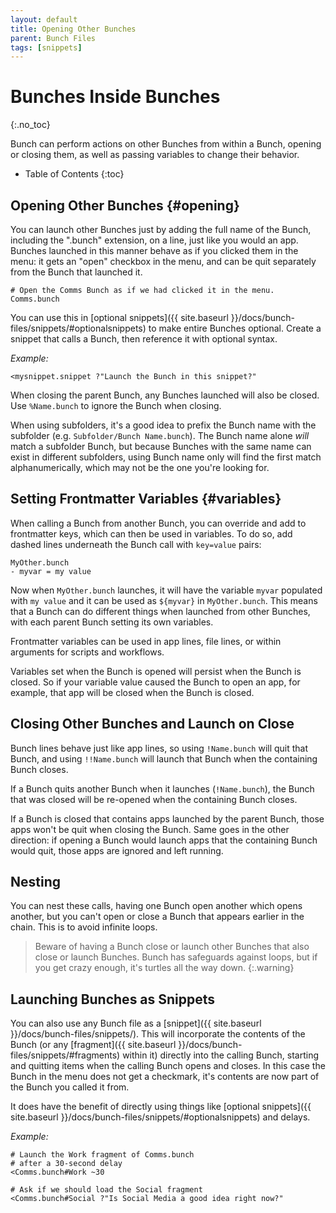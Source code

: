 ```yaml
---
layout: default
title: Opening Other Bunches
parent: Bunch Files
tags: [snippets]
---
```

# Bunches Inside Bunches
{:.no_toc}

Bunch can perform actions on other Bunches from within a Bunch, opening or closing them, as well as passing variables to change their behavior.

* Table of Contents
{:toc}


## Opening Other Bunches {#opening}

You can launch other Bunches just by adding the full name of the Bunch, including the ".bunch" extension, on a line, just like you would an app. Bunches launched in this manner behave as if you clicked them in the menu: it gets an "open" checkbox in the menu, and can be quit separately from the Bunch that launched it.

```bunch
# Open the Comms Bunch as if we had clicked it in the menu.
Comms.bunch
```

You can use this in [optional snippets]({{ site.baseurl }}/docs/bunch-files/snippets/#optionalsnippets) to make entire Bunches optional. Create a snippet that calls a Bunch, then reference it with optional syntax.

_Example:_

```bunch
<mysnippet.snippet ?"Launch the Bunch in this snippet?"
```

When closing the parent Bunch, any Bunches launched will also be closed. Use `%Name.bunch` to ignore the Bunch when closing.

When using subfolders, it's a good idea to prefix the Bunch name with the subfolder (e.g. `Subfolder/Bunch Name.bunch`). The Bunch name alone _will_ match a subfolder Bunch, but because Bunches with the same name can exist in different subfolders, using Bunch name only will find the first match alphanumerically, which may not be the one you're looking for.

## Setting Frontmatter Variables {#variables}

When calling a Bunch from another Bunch, you can override and add to frontmatter keys, which can then be used in variables. To do so, add dashed lines underneath the Bunch call with `key=value` pairs:

```bunch
MyOther.bunch
- myvar = my value
```

Now when `MyOther.bunch` launches, it will have the variable `myvar` populated with `my value` and it can be used as `${myvar}` in `MyOther.bunch`. This means that a Bunch can do different things when launched from other Bunches, with each parent Bunch setting its own variables.

Frontmatter variables can be used in app lines, file lines, or within arguments for scripts and workflows.

Variables set when the Bunch is opened will persist when the Bunch is closed. So if your variable value caused the Bunch to open an app, for example, that app will be closed when the Bunch is closed.

## Closing Other Bunches and Launch on Close

Bunch lines behave just like app lines, so using `!Name.bunch` will quit that Bunch, and using `!!Name.bunch` will launch that Bunch when the containing Bunch closes.

If a Bunch quits another Bunch when it launches (`!Name.bunch`), the Bunch that was closed will be re-opened when the containing Bunch closes.

If a Bunch is closed that contains apps launched by the parent Bunch, those apps won't be quit when closing the Bunch. Same goes in the other direction: if opening a Bunch would launch apps that the containing Bunch would quit, those apps are ignored and left running. 

## Nesting

You can nest these calls, having one Bunch open another which opens another, but you can't open or close a Bunch that appears earlier in the chain. This is to avoid infinite loops.

> Beware of having a Bunch close or launch other Bunches that also close or launch Bunches. Bunch has safeguards against loops, but if you get crazy enough, it's turtles all the way down.
{:.warning}


## Launching Bunches as Snippets

You can also use any Bunch file as a [snippet]({{ site.baseurl }}/docs/bunch-files/snippets/). This will incorporate the contents of the Bunch (or any [fragment]({{ site.baseurl }}/docs/bunch-files/snippets/#fragments) within it) directly into the calling Bunch, starting and quitting items when the calling Bunch opens and closes. In this case the Bunch in the menu does not get a checkmark, it's contents are now part of the Bunch you called it from.

It does have the benefit of directly using things like [optional snippets]({{ site.baseurl }}/docs/bunch-files/snippets/#optionalsnippets) and delays.

_Example:_

```bunch
# Launch the Work fragment of Comms.bunch 
# after a 30-second delay
<Comms.bunch#Work ~30

# Ask if we should load the Social fragment
<Comms.bunch#Social ?"Is Social Media a good idea right now?"
```
